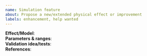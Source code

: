 ```yaml
---
name: Simulation feature
about: Propose a new/extended physical effect or improvement
labels: enhancement, help wanted
---
```


**Effect/Model**:  
**Parameters & ranges**:  
**Validation idea/tests**:  
**References**:
